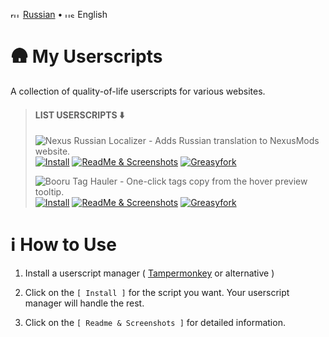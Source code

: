 <img width="16" height="11" alt="ru" src="https://github.com/user-attachments/assets/fec055f0-e3d1-4fb9-a869-f5dd53e951ad" /> [Russian](./readme_ru.md) •
<img width="16" height="11" alt="us" src="https://github.com/user-attachments/assets/d1d687d5-eb4c-4363-afdb-45c97d201bec" /> English

# 🛖 My Userscripts
A collection of quality-of-life userscripts for various websites.

> #### LIST USERSCRIPTS ⬇️
> <img src="https://img.shields.io/badge/Nexus_Russian_Localizer-Adds_Russian_translation_to_NexusMods_website.-474747?style=for-the-badge&logo=nexusmods&logoColor=white" alt="Nexus Russian Localizer - Adds Russian translation to NexusMods website."><br />
> <a href="https://raw.githubusercontent.com/vanja-san/JS-UserScripts/main/scripts/Nexus%20Russian%20Localizer/NRL.user.js"><img src="https://img.shields.io/badge/Install-633d63?style=for-the-badge" alt="Install"></a>
> <a href="./scripts/Nexus Russian Localizer/"><img src="https://img.shields.io/badge/ReadMe_%26_Screenshots-663447?style=for-the-badge" alt="ReadMe & Screenshots"></a>
> <a href="#Nexus_Russian_Localizer"><img src="https://img.shields.io/badge/Greasyfork-26736e?style=for-the-badge" alt="Greasyfork"></a>
>
> <img src="https://img.shields.io/badge/Booru_Tags_Hauler-One--click_tags_copy_from_the_hover_preview_tooltip_(Danbooru|Safebooru|Hijiribe).-474747?style=for-the-badge&logo=hackthebox&logoColor=white" alt="Booru Tag Hauler - One-click tags copy from the hover preview tooltip."><br />
> <a href="https://raw.githubusercontent.com/vanja-san/JS-UserScripts/main/scripts/Booru%20Tags%20Hauler/Booru_Tags_Hauler.user.js"><img src="https://img.shields.io/badge/Install-633d63?style=for-the-badge" alt="Install"></a>
> <a href="./scripts/Booru Tags Hauler/"><img src="https://img.shields.io/badge/ReadMe_%26_Screenshots-663447?style=for-the-badge" alt="ReadMe & Screenshots"></a>
> <a href="https://greasyfork.org/ru/scripts/546052-booru-tags-hauler"><img src="https://img.shields.io/badge/Greasyfork-26736e?style=for-the-badge" alt="Greasyfork"></a>
 
# ℹ️ How to Use
1. Install a userscript manager ( [Tampermonkey](https://www.tampermonkey.net/) or alternative )

2. Click on the `[ Install ]` for the script you want. Your userscript manager will handle the rest.
3. Click on the `[ Readme & Screenshots ]` for detailed information.
